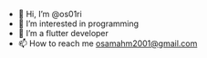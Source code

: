 - 👋 Hi, I’m @os01ri
- 👀 I’m interested in programming
- 🌱 I’m a flutter developer
- 📫 How to reach me osamahm2001@gmail.com

<!---
os01ri/os01ri is a ✨ special ✨ repository because its `README.md` (this file) appears on your GitHub profile.
You can click the Preview link to take a look at your changes.
--->
